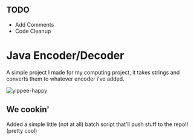 ## TODO

- Add Comments
- Code Cleanup

# Java Encoder/Decoder

A simple project I made for my computing project, it takes strings and converts them to whatever encoder i've added.


![yippee-happy](https://github.com/JugieNoob/StringEncoderJavaProject/assets/83185052/69306d8d-d263-4db7-a040-a874fa437caf)


## We cookin'
Added a simple little (not at all) batch script that'll push stuff to the repo!! (pretty cool)

